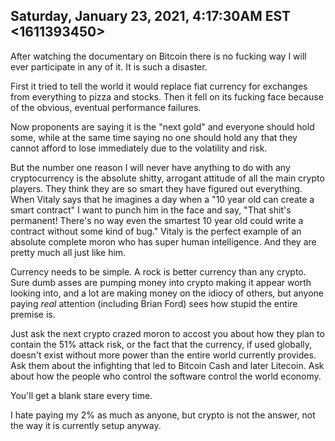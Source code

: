 ## Saturday, January 23, 2021, 4:17:30AM EST <1611393450>

After watching the documentary on Bitcoin there is no fucking way I will
ever participate in any of it. It is such a disaster. 

First it tried to tell the world it would replace fiat currency for
exchanges from everything to pizza and stocks. Then it fell on its
fucking face because of the obvious, eventual performance failures. 

Now proponents are saying it is the "next gold" and everyone should hold
some, while at the same time saying no one should hold any that they
cannot afford to lose immediately due to the volatility and risk.

But the number one reason I will never have anything to do with any
cryptocurrency is the absolute shitty, arrogant attitude of all the main
crypto players. They think they are so smart they have figured out
everything. When Vitaly says that he imagines a day when a "10 year old
can create a smart contract" I want to punch him in the face and say,
"That shit's permanent! There's no way even the smartest 10 year old
could write a contract without some kind of bug." Vitaly is the perfect
example of an absolute complete moron who has super human intelligence.
And they are pretty much all just like him.

Currency needs to be simple. A rock is better currency than any crypto.
Sure dumb asses are pumping money into crypto making it appear worth
looking into, and a lot are making money on the idiocy of others, but
anyone paying *real* attention (including Brian Ford) sees how stupid
the entire premise is.

Just ask the next crypto crazed moron to accost you about how they plan
to contain the 51% attack risk, or the fact that the currency, if used
globally, doesn't exist without more power than the entire world
currently provides. Ask them about the infighting that led to Bitcoin
Cash and later Litecoin. Ask about how the people who control the
software control the world economy. 

You'll get a blank stare every time. 

I hate paying my 2% as much as anyone, but crypto is not the answer, not
the way it is currently setup anyway.
